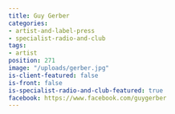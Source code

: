 ```yaml
---
title: Guy Gerber
categories:
- artist-and-label-press
- specialist-radio-and-club
tags:
- artist
position: 271
image: "/uploads/gerber.jpg"
is-client-featured: false
is-front: false
is-specialist-radio-and-club-featured: true
facebook: https://www.facebook.com/guygerber
---
```


